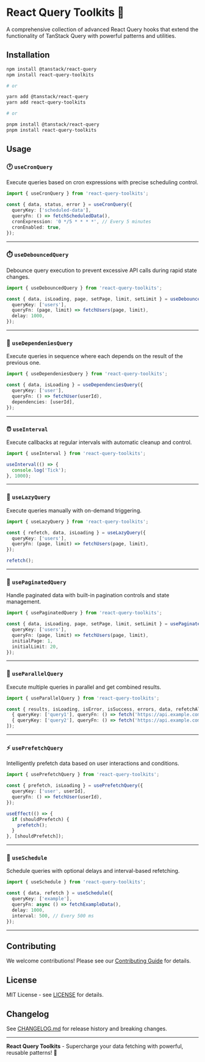 # React Query Toolkits 🚀

A comprehensive collection of advanced React Query hooks that extend the functionality of TanStack Query with powerful patterns and utilities.

## Installation

```bash
npm install @tanstack/react-query
npm install react-query-toolkits

# or

yarn add @tanstack/react-query
yarn add react-query-toolkits

# or

pnpm install @tanstack/react-query
pnpm install react-query-toolkits
```

## Usage

### 🕐 `useCronQuery`

Execute queries based on cron expressions with precise scheduling control.

```typescript
import { useCronQuery } from 'react-query-toolkits';

const { data, status, error } = useCronQuery({
  queryKey: ['scheduled-data'],
  queryFn: () => fetchScheduledData(),
  cronExpression: '0 */5 * * * *', // Every 5 minutes
  cronEnabled: true,
});
```

---

### ⏱️ `useDebouncedQuery`

Debounce query execution to prevent excessive API calls during rapid state changes.

```typescript
import { useDebouncedQuery } from 'react-query-toolkits';

const { data, isLoading, page, setPage, limit, setLimit } = useDebouncedQuery({
  queryKey: ['users'],
  queryFn: (page, limit) => fetchUsers(page, limit),
  delay: 1000,
});
```

---

### 🔗 `useDependeniesQuery`

Execute queries in sequence where each depends on the result of the previous one.

```typescript
import { useDependeniesQuery } from 'react-query-toolkits';

const { data, isLoading } = useDependenciesQuery({
  queryKey: ['user'],
  queryFn: () => fetchUser(userId),
  dependencies: [userId],
});
```

---

### ⏰ `useInterval`

Execute callbacks at regular intervals with automatic cleanup and control.

```typescript
import { useInterval } from 'react-query-toolkits';

useInterval(() => {
  console.log('Tick');
}, 1000);
```

---

### 🚀 `useLazyQuery`

Execute queries manually with on-demand triggering.

```typescript
import { useLazyQuery } from 'react-query-toolkits';

const { refetch, data, isLoading } = useLazyQuery({
  queryKey: ['users'],
  queryFn: (page, limit) => fetchUsers(page, limit),
});

refetch();
```

---

### 📄 `usePaginatedQuery`

Handle paginated data with built-in pagination controls and state management.

```typescript
import { usePaginatedQuery } from 'react-query-toolkits';

const { data, isLoading, page, setPage, limit, setLimit } = usePaginatedQuery({
  queryKey: ['users'],
  queryFn: (page, limit) => fetchUsers(page, limit),
  initialPage: 1,
  initialLimit: 20,
});
```

---

### 🔄 `useParallelQuery`

Execute multiple queries in parallel and get combined results.

```typescript
import { useParallelQuery } from 'react-query-toolkits';

const { results, isLoading, isError, isSuccess, errors, data, refetchAll } = useParallelQuery([
  { queryKey: ['query1'], queryFn: () => fetch('https://api.example.com/query1') },
  { queryKey: ['query2'], queryFn: () => fetch('https://api.example.com/query2') },
]);
```

---

### ⚡ `usePrefetchQuery`

Intelligently prefetch data based on user interactions and conditions.

```typescript
import { usePrefetchQuery } from 'react-query-toolkits';

const { prefetch, isLoading } = usePrefetchQuery({
  queryKey: ['user', userId],
  queryFn: () => fetchUser(userId),
});

useEffect(() => {
  if (shouldPrefetch) {
    prefetch();
  }
}, [shouldPrefetch]);
```

---

### 📅 `useSchedule`

Schedule queries with optional delays and interval-based refetching.

```typescript
import { useSchedule } from 'react-query-toolkits';

const { data, refetch } = useSchedule({
  queryKey: ['example'],
  queryFn: async () => fetchExampleData(),
  delay: 1000,
  interval: 500, // Every 500 ms
});
```

---

## Contributing

We welcome contributions! Please see our [Contributing Guide](CONTRIBUTING.md) for details.

## License

MIT License - see [LICENSE](LICENSE) for details.

## Changelog

See [CHANGELOG.md](CHANGELOG.md) for release history and breaking changes.

---

**React Query Toolkits** - Supercharge your data fetching with powerful, reusable patterns! 🚀
